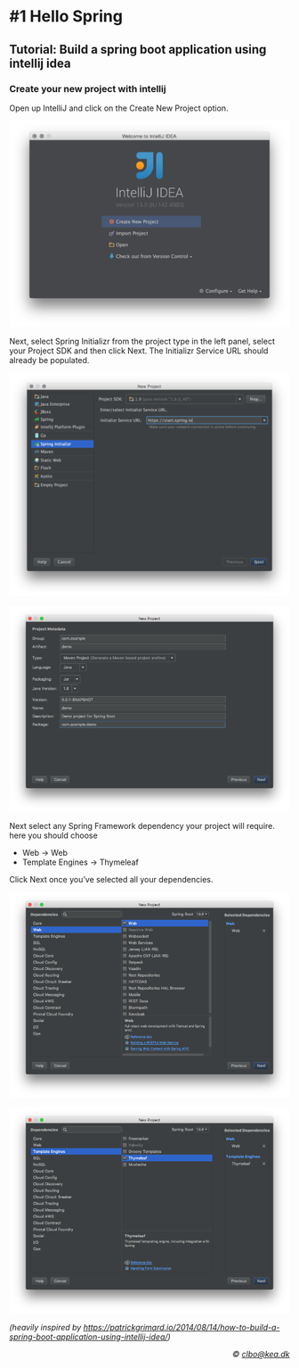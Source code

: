 # #1 Hello Spring
## Tutorial: Build a spring boot application using intellij idea

### Create your new project with intellij
Open up IntelliJ and click on the Create New Project option.

![](img/1.png)


Next, select Spring Initializr from the project type in the left panel, select your Project SDK and then click Next.  The Initializr Service URL should already be populated.    


![](img/2.png)



![](img/3.png)

Next select any Spring Framework dependency your project will require. here you should choose
* Web -> Web
* Template Engines -> Thymeleaf    

Click Next once you’ve selected all your dependencies.


![](./img/4.png)

![](./img/5.png)

_(heavily inspired by https://patrickgrimard.io/2014/08/14/how-to-build-a-spring-boot-application-using-intellij-idea/)_

_<div align="right">&copy; clbo@kea.dk</div>_
